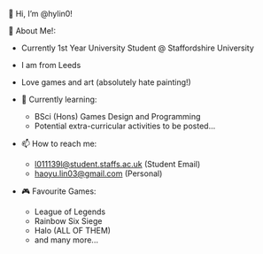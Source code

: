 👋 Hi, I’m @hylin0!

👀 About Me!:
  - Currently 1st Year University Student @ Staffordshire University
  - I am from Leeds
  - Love games and art (absolutely hate painting!)
  - 🌱 Currently learning: 
      - BSci (Hons) Games Design and Programming
      - Potential extra-curricular activities to be posted...
  - 📫 How to reach me: 
      - l011139l@student.staffs.ac.uk (Student Email)
      - haoyu.lin03@gmail.com (Personal)
   
- 🎮 Favourite Games:
    - League of Legends
    - Rainbow Six Siege
    - Halo (ALL OF THEM)
    - and many more...

<!---
hylin0/hylin0 is a ✨ special ✨ repository because its `README.md` (this file) appears on your GitHub profile.
You can click the Preview link to take a look at your changes.
--->
